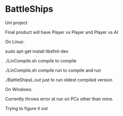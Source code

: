 # BattleShips
Uni project

Final product will have Player vs Player and Player vs AI


On Linux:

sudo apt-get install libsfml-dev

./LinCompile.sh compile    to compile

./LinCompile.sh compile run     to compile and run

./BattleShipsL.out      just to run oldest compiled version



On Windows:

Currently throws error at run on PCs other than mine. 

Trying to figure it out
